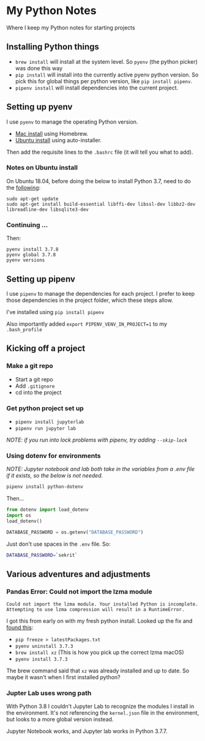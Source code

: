 # My Python Notes

Where I keep my Python notes for starting projects

## Installing Python things

- `brew install` will install at the system level. So `pyenv` (the python picker) was done this way
- `pip install` will install into the currently active pyenv python version. So pick this for global things per python version, like `pip install pipenv`.  
- `pipenv install` will install dependencies into the current project. 

## Setting up pyenv

I use `pyenv` to manage the operating Python version. 

- [Mac install](https://github.com/pyenv/pyenv#homebrew-on-macos) using Homebrew.
- [Ubuntu install](https://github.com/pyenv/pyenv-installer) using auto-installer.

Then add the requisite lines to the `.bashrc` file (it will tell you what to add).

### Notes on Ubuntu install

On Ubuntu 18.04, before doing the below to install Python 3.7, need to do the [following](https://code.luasoftware.com/tutorials/linux/ubuntu-pyenv-build-python-37-common-error/):

```
sudo apt-get update
sudo apt-get install build-essential libffi-dev libssl-dev libbz2-dev libreadline-dev libsqlite3-dev
```

### Continuing ...

Then:

```
pyenv install 3.7.8
pyenv global 3.7.8
pyenv versions
```


## Setting up pipenv

I use `pipenv` to manage the dependencies for each project. I prefer to keep those dependencies in the project folder, which these steps allow.

I've installed using `pip install pipenv`

Also importantly added `export PIPENV_VENV_IN_PROJECT=1` to my `.bash_profile`


## Kicking off a project

### Make a git repo

- Start a git repo
- Add `.gitignore`
- cd into the project

### Get python project set up

- `pipenv install jupyterlab`
- `pipenv run jupyter lab`

_NOTE: if you run into lock problems with pipenv, try adding `--skip-lock`_

### Using dotenv for environments

*NOTE:  Jupyter notebook and lab both take in the variables from a .env file if it exists, so the below is not needed.*

```bash
pipenv install python-dotenv
```
Then...

```python
from dotenv import load_dotenv
import os
load_dotenv()

DATABASE_PASSWORD = os.getenv("DATABASE_PASSWORD")
```

Just don't use spaces in the `.env` file. So:

```bash
DATABASE_PASSWORD=`sekrit`
```

## Various adventures and adjustments

### Pandas Error: Could not import the lzma module

```
Could not import the lzma module. Your installed Python is incomplete. Attempting to use lzma compression will result in a RuntimeError.
```

I got this from early on with my fresh python install. Looked up the fix and [found this](https://github.com/pandas-dev/pandas/issues/27532#issuecomment-517259553):


- `pip freeze > latestPackages.txt`
- `pyenv uninstall 3.7.3`
- `brew install xz` (This is how you pick up the correct lzma macOS)
- `pyenv install 3.7.3`

The brew command said that `xz` was already installed and up to date. So maybe it wasn't when I first installed python?

### Jupter Lab uses wrong path

With Python 3.8 I couldn't Jupyter Lab to recognize the modules I install in the environment. It's not referencing the `kernel.json` file in the environment, but looks to a more global version instead.

Jupyter Notebook works, and Jupyter lab works in Python 3.7.7.







